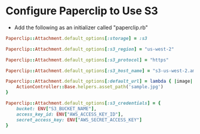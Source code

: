 # Configure Paperclip to Use S3

- Add the following as an initializer called "paperclip.rb"

```ruby
Paperclip::Attachment.default_options[:storage] = :s3

Paperclip::Attachment.default_options[:s3_region] = "us-west-2"

Paperclip::Attachment.default_options[:s3_protocol] = "https"

Paperclip::Attachment.default_options[:s3_host_name] = "s3-us-west-2.amazonaws.com"

Paperclip::Attachment.default_options[:default_url] = lambda { |image|
    ActionController::Base.helpers.asset_path('sample.jpg')
}

Paperclip::Attachment.default_options[:s3_credentials] = {
    bucket: ENV["S3_BUCKET_NAME"],
    access_key_id: ENV["AWS_ACCESS_KEY_ID"],
    secret_access_key: ENV["AWS_SECRET_ACCESS_KEY"]
}
```